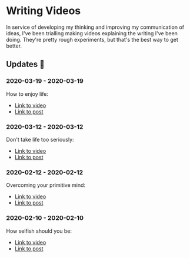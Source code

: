 # Writing Videos

In service of developing my thinking and improving my communication of ideas, I've been trialling making videos explaining the writing I've been doing. They're pretty rough experiments, but that's the best way to get better.

## Updates 🔼

### 2020-03-19 - 2020-03-19

How to enjoy life:

- [Link to video](https://www.youtube.com/watch?v=fASKPSNm7o0&t=5s)
- [Link to post](https://writing.charliejackson.com/writing/enjoy-life.html)

### 2020-03-12 - 2020-03-12

Don't take life too seriously:

- [Link to video](https://www.youtube.com/watch?v=nM-xWZ8izEI&t=3s)
- [Link to post](https://writing.charliejackson.com/writing/serious.html)

### 2020-02-12 - 2020-02-12

Overcoming your primitive mind:

- [Link to video](https://www.youtube.com/watch?v=tCGLy5USmQQ)
- [Link to post](https://writing.charliejackson.com/writing/primitive-mind.html)

### 2020-02-10 - 2020-02-10

How selfish should you be:

- [Link to video](https://www.youtube.com/watch?v=cHRZj5J3jFg)
- [Link to post](https://writing.charliejackson.com/writing/selfish.html)
